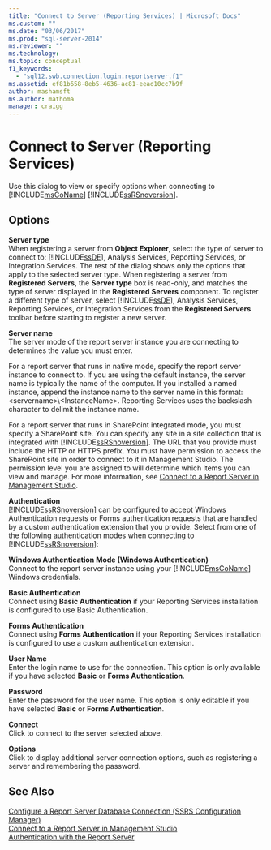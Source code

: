 ```yaml
---
title: "Connect to Server (Reporting Services) | Microsoft Docs"
ms.custom: ""
ms.date: "03/06/2017"
ms.prod: "sql-server-2014"
ms.reviewer: ""
ms.technology:
ms.topic: conceptual
f1_keywords: 
  - "sql12.swb.connection.login.reportserver.f1"
ms.assetid: ef81b658-8eb5-4636-ac81-eead10cc7b9f
author: mashamsft
ms.author: mathoma
manager: craigg
---
```

# Connect to Server (Reporting Services)
  Use this dialog to view or specify options when connecting to [!INCLUDE[msCoName](../includes/msconame-md.md)] [!INCLUDE[ssRSnoversion](../includes/ssrsnoversion-md.md)].  
  
## Options  
 **Server type**  
 When registering a server from **Object Explorer**, select the type of server to connect to: [!INCLUDE[ssDE](../includes/ssde-md.md)], Analysis Services, Reporting Services, or Integration Services. The rest of the dialog shows only the options that apply to the selected server type. When registering a server from **Registered Servers**, the **Server type** box is read-only, and matches the type of server displayed in the **Registered Servers** component. To register a different type of server, select [!INCLUDE[ssDE](../includes/ssde-md.md)], Analysis Services, Reporting Services, or Integration Services from the **Registered Servers** toolbar before starting to register a new server.  
  
 **Server name**  
 The server mode of the report server instance you are connecting to determines the value you must enter.  
  
 For a report server that runs in native mode, specify the report server instance to connect to. If you are using the default instance, the server name is typically the name of the computer. If you installed a named instance, append the instance name to the server name in this format: \<servername>\\<InstanceName\>. Reporting Services uses the backslash character to delimit the instance name.  
  
 For a report server that runs in SharePoint integrated mode, you must specify a SharePoint site. You can specify any site in a site collection that is integrated with [!INCLUDE[ssRSnoversion](../includes/ssrsnoversion-md.md)]. The URL that you provide must include the HTTP or HTTPS prefix. You must have permission to access the SharePoint site in order to connect to it in Management Studio. The permission level you are assigned to will determine which items you can view and manage. For more information, see [Connect to a Report Server in Management Studio](../reporting-services/tools/connect-to-a-report-server-in-management-studio.md).  
  
 **Authentication**  
 [!INCLUDE[ssRSnoversion](../includes/ssrsnoversion-md.md)] can be configured to accept Windows Authentication requests or Forms authentication requests that are handled by a custom authentication extension that you provide. Select from one of the following authentication modes when connecting to [!INCLUDE[ssRSnoversion](../includes/ssrsnoversion-md.md)]:  
  
 **Windows Authentication Mode (Windows Authentication)**  
 Connect to the report server instance using your [!INCLUDE[msCoName](../includes/msconame-md.md)] Windows credentials.  
  
 **Basic Authentication**  
 Connect using **Basic Authentication** if your Reporting Services installation is configured to use Basic Authentication.  
  
 **Forms Authentication**  
 Connect using **Forms Authentication** if your Reporting Services installation is configured to use a custom authentication extension.  
  
 **User Name**  
 Enter the login name to use for the connection. This option is only available if you have selected **Basic** or **Forms Authentication**.  
  
 **Password**  
 Enter the password for the user name. This option is only editable if you have selected **Basic** or **Forms Authentication**.  
  
 **Connect**  
 Click to connect to the server selected above.  
  
 **Options**  
 Click to display additional server connection options, such as registering a server and remembering the password.  
  
## See Also  
 [Configure a Report Server Database Connection  &#40;SSRS Configuration Manager&#41;](../../2014/sql-server/install/configure-a-report-server-database-connection-ssrs-configuration-manager.md)   
 [Connect to a Report Server in Management Studio](../reporting-services/tools/connect-to-a-report-server-in-management-studio.md)   
 [Authentication with the Report Server](../reporting-services/security/authentication-with-the-report-server.md)  
  
  
